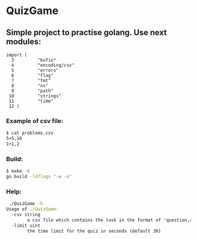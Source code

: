 # QuizGame
## Simple project to practise golang. Use next modules:
```golang
import (
  3         "bufio"
  4         "encoding/csv"
  5         "errors"
  6         "flag"
  7         "fmt"
  8         "os"
  9         "path"
 10         "strings"
 11         "time"
 12 )
```
### Example of csv file:
```cmd
$ cat problems.csv 
5+5,10
1+1,2
```
### Build:
```cmd
$ make -B
go build -ldflags "-w -s"
```
### Help:
```cmd
 ./QuizGame -h                        
Usage of ./QuizGame:
  -csv string
        a csv file which contains the task in the format of 'question,answer' (default "problems.csv")
  -limit uint
        the time limit for the quiz in seconds (default 30)
```
